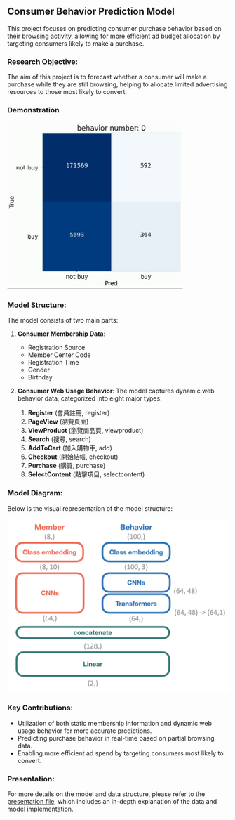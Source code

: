 ## Consumer Behavior Prediction Model

This project focuses on predicting consumer purchase behavior based on their browsing activity, allowing for more efficient ad budget allocation by targeting consumers likely to make a purchase.

### Research Objective:
The aim of this project is to forecast whether a consumer will make a purchase while they are still browsing, helping to allocate limited advertising resources to those most likely to convert.

### Demonstration

<img src="docs/prediction.gif" alt="prediction" width="400"/>

### Model Structure:
The model consists of two main parts:

1. **Consumer Membership Data**:
   - Registration Source
   - Member Center Code
   - Registration Time
   - Gender
   - Birthday

2. **Consumer Web Usage Behavior**:
   The model captures dynamic web behavior data, categorized into eight major types:
   1. **Register** (會員註冊, register)
   2. **PageView** (瀏覽頁面)
   3. **ViewProduct** (瀏覽商品頁, viewproduct)
   4. **Search** (搜尋, search)
   5. **AddToCart** (加入購物車, add)
   6. **Checkout** (開始結帳, checkout)
   7. **Purchase** (購買, purchase)
   8. **SelectContent** (點擊項目, selectcontent)

### Model Diagram:
Below is the visual representation of the model structure:

![Model Structure](docs/model_structure.png)

### Key Contributions:
- Utilization of both static membership information and dynamic web usage behavior for more accurate predictions.
- Predicting purchase behavior in real-time based on partial browsing data.
- Enabling more efficient ad spend by targeting consumers most likely to convert.

### Presentation:
For more details on the model and data structure, please refer to the [presentation file](docs/AI_8.pdf), which includes an in-depth explanation of the data and model implementation.
